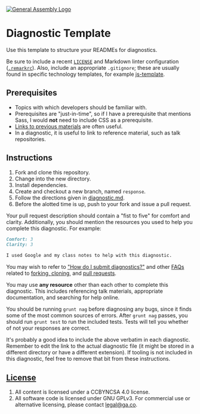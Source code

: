 [![General Assembly Logo](https://camo.githubusercontent.com/1a91b05b8f4d44b5bbfb83abac2b0996d8e26c92/687474703a2f2f692e696d6775722e636f6d2f6b6538555354712e706e67)](https://generalassemb.ly/education/web-development-immersive)

# Diagnostic Template

Use this template to structure your READMEs for diagnostics.

Be sure to include a recent [`LICENSE`](LICENSE) and Markdown linter
configuration ([`.remarkrc`](.remarkrc)). Also, include an appropriate
`.gitignore`; these are usually found in specific technology templates, for
example [js-template](https://www.github.com/ga-wdi-boston/js-template).

## Prerequisites

-   Topics with which developers should be familiar with.
-   Prerequisites are "just-in-time", so if I have a prerequisite that mentions
    Sass, I would **not** need to include CSS as a prerequisite.
-   [Links to previous materials](https://www.github.com/ga-wdi-boston/example)
    are often useful.
-   In a diagnostic, it is useful to link to reference material, such as talk
    repositories.

## Instructions

1.  Fork and clone this repository.
1.  Change into the new directory.
1.  Install dependencies.
1.  Create and checkout a new branch, named `response`.
1.  Follow the directions given in [diagnostic.md](diagnostic.md).
1.  Before the alotted time is up, push to your fork and issue a pull request.

Your pull request description should contain a "fist to five" for comfort and
clarity. Additionally, you should mention the resources you used to help you
complete this diagnostic. For example:

```md
Comfort: 3
Clarity: 3

I used Google and my class notes to help with this diagnostic.
```

You may wish to refer to ["How do I submit diagnostics?"](https://github.com/ga-wdi-boston/meta/wiki/Diagnostics)
and other [FAQs](https://github.com/ga-wdi-boston/meta/wiki/) related to
[forking, cloning](https://github.com/ga-wdi-boston/meta/wiki/ForkAndClone),
and [pull requests](https://github.com/ga-wdi-boston/meta/wiki/PullRequest).

You may use **any resource** other than each other to complete this diagnostic.
This includes referencing talk materials, appropriate documentation, and
searching for help online.

You should be running `grunt nag` before diagnosing any bugs, since it finds
some of the most common sources of errors. After `grunt nag` passes, you should
run `grunt test` to run the included tests. Tests will tell you whether of not
your responses are correct.

It's probably a good idea to include the above verbatim in each diagnostic.
Remember to edit the link to the actual diagnostic file (it might be stored in a
different directory or have a different extension). If tooling is not included
in this diagnostic, feel free to remove that bit from these instructions.

## [License](LICENSE)

1.  All content is licensed under a CC­BY­NC­SA 4.0 license.
1.  All software code is licensed under GNU GPLv3. For commercial use or
    alternative licensing, please contact legal@ga.co.
